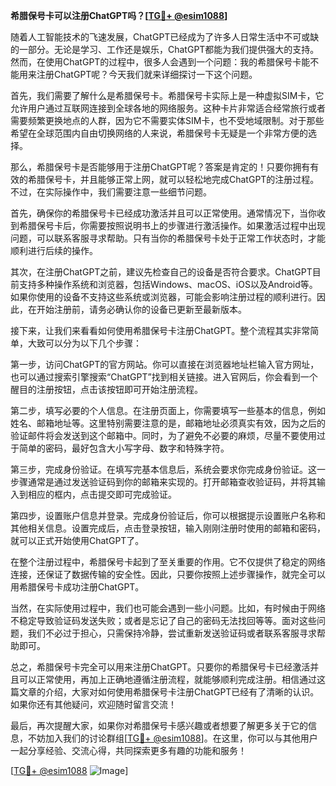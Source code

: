 **希腊保号卡可以注册ChatGPT吗？[[TG💪+ @esim1088](https://t.me/s/esim1088)]**

随着人工智能技术的飞速发展，ChatGPT已经成为了许多人日常生活中不可或缺的一部分。无论是学习、工作还是娱乐，ChatGPT都能为我们提供强大的支持。然而，在使用ChatGPT的过程中，很多人会遇到一个问题：我的希腊保号卡能不能用来注册ChatGPT呢？今天我们就来详细探讨一下这个问题。

首先，我们需要了解什么是希腊保号卡。希腊保号卡实际上是一种虚拟SIM卡，它允许用户通过互联网连接到全球各地的网络服务。这种卡片非常适合经常旅行或者需要频繁更换地点的人群，因为它不需要实体SIM卡，也不受地域限制。对于那些希望在全球范围内自由切换网络的人来说，希腊保号卡无疑是一个非常方便的选择。

那么，希腊保号卡是否能够用于注册ChatGPT呢？答案是肯定的！只要你拥有有效的希腊保号卡，并且能够正常上网，就可以轻松地完成ChatGPT的注册过程。不过，在实际操作中，我们需要注意一些细节问题。

首先，确保你的希腊保号卡已经成功激活并且可以正常使用。通常情况下，当你收到希腊保号卡后，你需要按照说明书上的步骤进行激活操作。如果激活过程中出现问题，可以联系客服寻求帮助。只有当你的希腊保号卡处于正常工作状态时，才能顺利进行后续的操作。

其次，在注册ChatGPT之前，建议先检查自己的设备是否符合要求。ChatGPT目前支持多种操作系统和浏览器，包括Windows、macOS、iOS以及Android等。如果你使用的设备不支持这些系统或浏览器，可能会影响注册过程的顺利进行。因此，在开始注册前，请务必确认你的设备已更新至最新版本。

接下来，让我们来看看如何使用希腊保号卡注册ChatGPT。整个流程其实非常简单，大致可以分为以下几个步骤：

第一步，访问ChatGPT的官方网站。你可以直接在浏览器地址栏输入官方网址，也可以通过搜索引擎搜索“ChatGPT”找到相关链接。进入官网后，你会看到一个醒目的注册按钮，点击该按钮即可开始注册流程。

第二步，填写必要的个人信息。在注册页面上，你需要填写一些基本的信息，例如姓名、邮箱地址等。这里特别需要注意的是，邮箱地址必须真实有效，因为之后的验证邮件将会发送到这个邮箱中。同时，为了避免不必要的麻烦，尽量不要使用过于简单的密码，最好包含大小写字母、数字和特殊字符。

第三步，完成身份验证。在填写完基本信息后，系统会要求你完成身份验证。这一步骤通常是通过发送验证码到你的邮箱来实现的。打开邮箱查收验证码，并将其输入到相应的框内，点击提交即可完成验证。

第四步，设置账户信息并登录。完成身份验证后，你可以根据提示设置账户名称和其他相关信息。设置完成后，点击登录按钮，输入刚刚注册时使用的邮箱和密码，就可以正式开始使用ChatGPT了。

在整个注册过程中，希腊保号卡起到了至关重要的作用。它不仅提供了稳定的网络连接，还保证了数据传输的安全性。因此，只要你按照上述步骤操作，就完全可以用希腊保号卡成功注册ChatGPT。

当然，在实际使用过程中，我们也可能会遇到一些小问题。比如，有时候由于网络不稳定导致验证码发送失败；或者是忘记了自己的密码无法找回等等。面对这些问题，我们不必过于担心，只需保持冷静，尝试重新发送验证码或者联系客服寻求帮助即可。

总之，希腊保号卡完全可以用来注册ChatGPT。只要你的希腊保号卡已经激活并且可以正常使用，再加上正确地遵循注册流程，就能够顺利完成注册。相信通过这篇文章的介绍，大家对如何使用希腊保号卡注册ChatGPT已经有了清晰的认识。如果你还有其他疑问，欢迎随时留言交流！

最后，再次提醒大家，如果你对希腊保号卡感兴趣或者想要了解更多关于它的信息，不妨加入我们的讨论群组[[TG💪+ @esim1088](https://t.me/s/esim1088)]。在这里，你可以与其他用户一起分享经验、交流心得，共同探索更多有趣的功能和服务！

[[TG💪+ @esim1088](https://t.me/s/esim1088) ![Image](https://i.postimg.cc/4NQfJmqS/Snipaste-2025-05-13-00-14-12.png)]